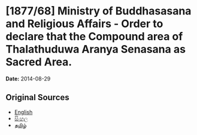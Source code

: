 # [1877/68] Ministry of Buddhasasana and Religious Affairs - Order to declare that the Compound area of Thalathuduwa Aranya Senasana as Sacred Area.

**Date:** 2014-08-29

## Original Sources

- [English](https://documents.gov.lk/view/extra-gazettes/2014/8/1877-68_E.pdf)
- [සිංහල](https://documents.gov.lk/view/extra-gazettes/2014/8/1877-68_S.pdf)
- [தமிழ்](https://documents.gov.lk/view/extra-gazettes/2014/8/1877-68_T.pdf)
